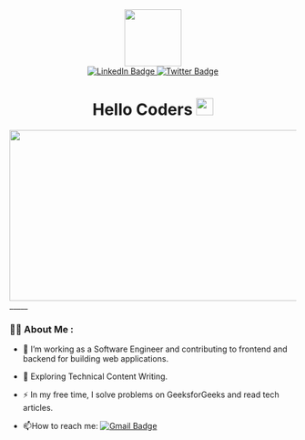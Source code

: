 <!-- ### Hi there 👋 -->

<!--
**frontEndDoctor/frontEndDoctor** is a ✨ _special_ ✨ repository because its `README.md` (this file) appears on your GitHub profile.

Here are some ideas to get you started:

- 🔭 I’m currently working on ...
- 🌱 I’m currently learning ...
- 👯 I’m looking to collaborate on ...
- 🤔 I’m looking for help with ...
- 💬 Ask me about ...
- 📫 How to reach me: ...
- 😄 Pronouns: ...
- ⚡ Fun fact: ...
-->
<div id="header" align="center">
  <img src="https://media.giphy.com/media/M9gbBd9nbDrOTu1Mqx/giphy.gif" width="100"/>
</div>
<div id="badges" align = "center">
  <a href="https://www.linkedin.com/in/maybellobadoni">
    <img src="https://img.shields.io/badge/LinkedIn-blue?style=for-the-badge&logo=linkedin&logoColor=white" alt="LinkedIn Badge"/>
  </a>
  <a href="https://twitter.com/frontEndDoctor">
    <img src="https://img.shields.io/badge/Twitter-blue?style=for-the-badge&logo=twitter&logoColor=white" alt="Twitter Badge"/>
  </a><br/>
  <img src="https://komarev.com/ghpvc/?username=frontEndDoctor&style=flat-square&color=blue" alt=""/>
  <h1>
  Hello Coders
  <img src="https://media.giphy.com/media/hvRJCLFzcasrR4ia7z/giphy.gif" width="30px"/>
</h1>
</div>

<div align="center">
  <img src="https://drive.google.com/file/d/1hRzcTwALNx5wZ_tetePXgWThlY__aYB4/view?usp=sharing" width="600" height="300"/>
</div>
_____

### :woman_technologist: About Me :

- :telescope: I’m working as a Software Engineer and contributing to frontend and backend for building web applications.

- :seedling: Exploring Technical Content Writing.

- :zap: In my free time, I solve problems on GeeksforGeeks and read tech articles.

- :mailbox:How to reach me: [![Gmail Badge](https://img.shields.io/badge/-kakbar-blue?style=flat&logo=Linkedin&logoColor=white)](your-linkedin-url)

